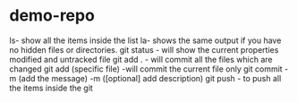 # demo-repo

ls- show all the items inside the list 
la- shows the same output if you have no hidden files or directories.
git status - will show the current properties modified and untracked file
git add . - will commit all the files which are changed
git add (specific file) -will commit the current file only
git commit -m (add the message) -m ([optional] add description)
git push - to push all the items inside the git
